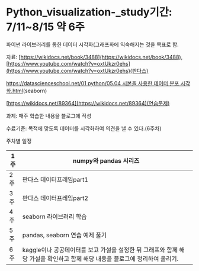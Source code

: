 # Python_visualization-_study기간: 7/11~8/15 약 6주

파이썬 라이브러리를 통한 데이터 시각화(그래프화에 익숙해지는 것을 목표로 함.

자료: [https://wikidocs.net/book/3488](https://wikidocs.net/book/3488), [https://www.youtube.com/watch?v=oxtUkzr0ehs](https://www.youtube.com/watch?v=oxtUkzr0ehs)(판다스)

[https://datascienceschool.net/01 python/05.04 시본을 사용한 데이터 분포 시각화.html](https://datascienceschool.net/01%20python/05.04%20%EC%8B%9C%EB%B3%B8%EC%9D%84%20%EC%82%AC%EC%9A%A9%ED%95%9C%20%EB%8D%B0%EC%9D%B4%ED%84%B0%20%EB%B6%84%ED%8F%AC%20%EC%8B%9C%EA%B0%81%ED%99%94.html)(seaborn)

[https://wikidocs.net/89364](https://wikidocs.net/89364)(연습문제)

과제: 매주 학습한 내용을 블로그에 작성 

수료기준:  목적에 맞도록 데이터를 시각화하여 의견을 낼 수 있다.(6주차)  

주차별 일정

| 1주 | numpy와 pandas 시리즈 |
| --- | --- |
| 2주 | 판다스 데이터프레임part1 |
| 3주 | 판다스 데이터프레임part2 |
| 4주 | seaborn 라이브러리 학습 |
| 5주 | pandas, seaborn 연습 예제 풀기 |
| 6주 | kaggle이나 공공데이터를 보고 가설을 설정한 뒤  그래프와 함께 해당 가설을 확인하고 함께 해당 내용을 블로그에 정리하여 올리기. |
